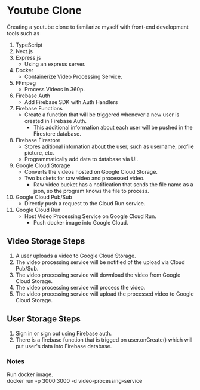 # Youtube Clone
Creating a youtube clone to familarize myself with front-end development tools such as 
1. TypeScript
2. Next.js
3. Express.js
    - Using an express server.
4. Docker
    - Containerize Video Processing Service.
5. FFmpeg
    - Process Videos in 360p.
6. Firebase Auth
    - Add Firebase SDK with Auth Handlers
7. Firebase Functions
    -  Create a function that will be triggered whenever a new user is created in Firebase Auth.
        - This additional information about each user will be pushed in the Firestore database.
8. Firebase Firestore
    - Stores aditional infomation about the user, such as username, profile picture, etc.
    - Programmatically add data to database via Ui.
9. Google Cloud Storage
    - Converts the videos hosted on Google Cloud Storage.
    - Two buckets for raw video and processed video.
        - Raw video bucket has a notification that sends the file name as a json, so the program knows the file to process.
10. Google Cloud Pub/Sub
    - Directly push a request to the Cloud Run service.
11. Google Cloud Run
    - Host Video Processing Service on Google Cloud Run.
        - Push docker image into Google Cloud.

## Video Storage Steps
1. A user uploads a video to Google Cloud Storage.
2. The video processing service will be notified of the upload via Cloud Pub/Sub.
3. The video processing service will download the video from Google Cloud Storage.
4. The video processing service will process the video.
5. The video processing service will upload the processed video to Google Cloud Storage.

## User Storage Steps
1. Sign in or sign out using Firebase auth.
2. There is a firebase function that is trigged on user.onCreate() which will put user's data into Firebase database.


### Notes

Run docker image.\
docker run -p 3000:3000 -d video-processing-service
